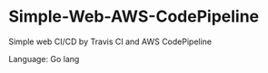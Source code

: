 # Simple-Web-AWS-CodePipeline

Simple web CI/CD by Travis CI and AWS CodePipeline

Language: Go lang
